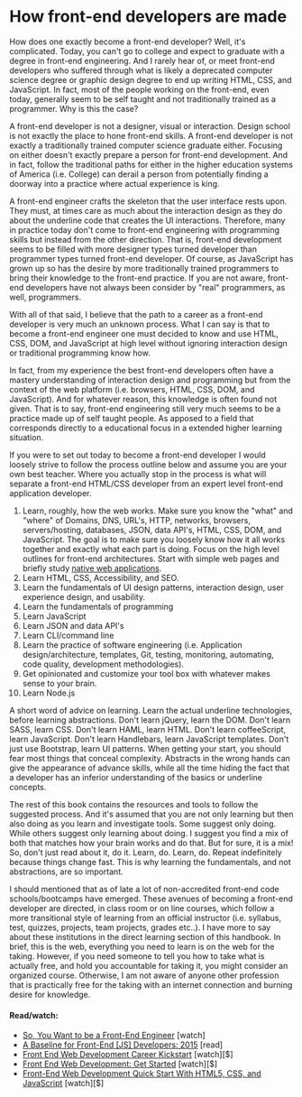 # How front-end developers are made

How does one exactly become a front-end developer? Well, it's complicated. Today, you can't go to college and expect to graduate with a degree in front-end engineering. And I rarely hear of, or meet front-end developers who suffered through what is likely a deprecated computer science degree or graphic design degree to end up writing HTML, CSS, and JavaScript. In fact, most of the people working on the front-end, even today, generally seem to be self taught and not traditionally trained as a programmer. Why is this the case? 

A front-end developer is not a designer, visual or interaction. Design school is not exactly the place to hone front-end skills. A front-end developer is not exactly a traditionally trained computer science graduate either. Focusing on either doesn't exactly prepare a person for front-end development. And in fact, follow the traditional paths for either in the higher education systems of America (i.e. College) can derail a person from potentially finding a doorway into a practice where actual experience is king.

A front-end engineer crafts the skeleton that the user interface rests upon. They must, at times care as much about the interaction design as they do about the underline code that creates the UI interactions. Therefore, many in practice today don't come to front-end engineering with programming skills but instead from the other direction. That is, front-end development seems to be filled with more designer types turned developer than programmer types turned front-end developer. Of course, as JavaScript has grown up so has the desire by more traditionally trained programmers to bring their knowledge to the front-end practice. If you are not aware, front-end developers have not always been consider by "real" programmers, as well, programmers.

With all of that said, I believe that the path to a career as a front-end developer is very much an unknown process. What I can say is that to become a front-end engineer one must decided to know and use HTML, CSS, DOM, and JavaScript at high level without ignoring interaction design or traditional programming know how.

In fact, from my experience the best front-end developers often have a mastery understanding of interaction design and programming but from the context of the web platform (i.e. browsers, HTML, CSS, DOM, and JavaScript). And for whatever reason, this knowledge is often found not given. That is to say, front-end engineering still very much seems to be a practice made up of self taught people. As apposed to a field that corresponds directly to a educational focus in a extended higher learning situation.

If you were to set out today to become a front-end developer I would loosely strive to follow the process outline below and assume you are your own best teacher. Where you actually stop in the process is what will separate a front-end HTML/CSS developer from an expert level front-end application developer.

1. Learn, roughly, how the web works. Make sure you know the "what" and "where" of Domains, DNS, URL's, HTTP, networks, browsers, servers/hosting, databases, JSON, data API's, HTML, CSS, DOM, and JavaScript. The goal is to make sure you loosely know how it all works together and exactly what each part is doing. Focus on the high level outlines for front-end architectures. Start with simple web pages and briefly study [native web applications](https://blog.andyet.com/2015/01/22/native-web-apps).
2. Learn HTML, CSS, Accessibility, and SEO.
3. Learn the fundamentals of UI design patterns, interaction design, user experience design, and usability.
4. Learn the fundamentals of programming
5. Learn JavaScript
6. Learn JSON and data API's
7. Learn CLI/command line
8. Learn the practice of software engineering (i.e. Application design/architecture, templates, Git, testing, monitoring, automating, code quality, development methodologies).
9. Get opinionated and customize your tool box with whatever makes sense to your brain.
10. Learn Node.js

A short word of advice on learning. Learn the actual underline technologies, before learning abstractions. Don't learn jQuery, learn the DOM. Don't learn SASS, learn CSS. Don't learn HAML, learn HTML. Don't learn coffeeScript, learn JavaScript. Don't learn Handlebars, learn JavaScript templates. Don't just use Bootstrap, learn UI patterns. When getting your start, you should fear most things that conceal complexity. Abstracts in the wrong hands can give the appearance of advance skills, while all the time hiding the fact that a developer has an inferior understanding of the basics or underline concepts.

The rest of this book contains the resources and tools to follow the suggested process. And it's assumed that you are not only learning but then also doing as you learn and investigate tools. Some suggest only doing. While others suggest only learning about doing. I suggest you find a mix of both that matches how your brain works and do that. But for sure, it is a mix! So, don't just read about it, do it. Learn, do. Learn, do. Repeat indefinitely because things change fast. This is why learning the fundamentals, and not abstractions, are so important.

I should mentioned that as of late a lot of non-accredited front-end code schools/bootcamps have emerged. These avenues of becoming a front-end developer are directed, in class room or on line courses, which follow a more transitional style of learning from an official instructor (i.e. syllabus, test, quizzes, projects, team projects, grades etc..). I have more to say about these institutions in the direct learning section of this handbook. In brief, this is the web, everything you need to learn is on the web for the taking. However, if you need someone to tell you how to take what is actually free, and hold you accountable for taking it, you might consider an organized course. Otherwise, I am not aware of anyone other profession that is practically free for the taking with an internet connection and burning desire for knowledge.

#### Read/watch:

* [So, You Want to be a Front-End Engineer](https://www.youtube.com/watch?v=Lsg84NtJbmI) [watch]
* [A Baseline for Front-End [JS] Developers: 2015](http://rmurphey.com/blog/2015/03/23/a-baseline-for-front-end-developers-2015/) [read]
* [Front End Web Development Career Kickstart](http://www.pluralsight.com/courses/front-end-web-development-career-kickstart) [watch][$]
* [Front End Web Development: Get Started](http://www.pluralsight.com/courses/front-end-web-development-get-started) [watch][$]
* [Front-End Web Development Quick Start With HTML5, CSS, and JavaScript](http://www.pluralsight.com/courses/front-end-web-app-html5-javascript-css) [watch][$]

























 






